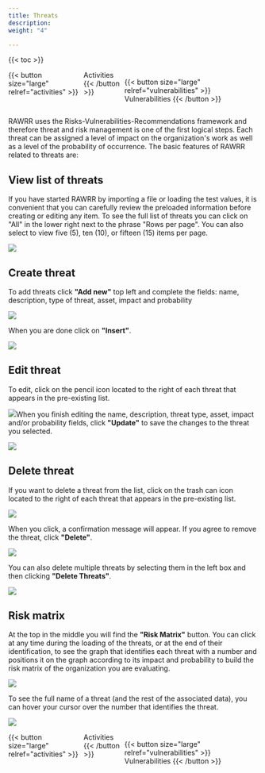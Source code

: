 ```yaml
---
title: Threats
description: 
weight: "4"

---
```

{{< toc >}}

<div style="display: flex; justify-content: space-between">
{{< button size="large" relref="activities" >}} <i class="arrow left"></i> Activities {{< /button >}}

{{< button size="large" relref="vulnerabilities" >}} Vulnerabilities <i class="arrow right"></i>{{< /button >}}
</div>

RAWRR uses the Risks-Vulnerabilities-Recommendations framework and therefore threat and risk management is one of the first logical steps. Each threat can be assigned a level of impact on the organization's work as well as a level of the probability of occurrence. The basic features of RAWRR related to threats are:

## View list of threats

If you have started RAWRR by importing a file or loading the test values, it is convenient that you can carefully review the preloaded information before creating or editing any item. To see the full list of threats you can click on "All" in the lower right next to the phrase "Rows per page". You can also select to view five (5), ten (10), or fifteen (15) items per page.

![](/images/list-threats.png)

## Create threat

To add threats click **"Add new"** top left and complete the fields: name, description, type of threat, asset, impact and probability

![](/images/add-new-threats.png)

When you are done click on **"Insert"**.

![](/images/insert-new-threat.png)

## Edit threat

To edit, click on the pencil icon located to the right of each threat that appears in the pre-existing list.

![](/images/edit-threat.png)When you finish editing the name, description, threat type, asset, impact and/or probability fields, click **"Update"** to save the changes to the threat you selected.

![](/images/update-edit.png)

## Delete threat

If you want to delete a threat from the list, click on the trash can icon located to the right of each threat that appears in the pre-existing list.

![](/images/delete-threat.png)

When you click, a confirmation message will appear. If you agree to remove the threat, click **"Delete"**.

![](/images/confirm-delete-threat.png)

You can also delete multiple threats by selecting them in the left box and then clicking **"Delete Threats"**.

![](/images/multi-delete-threats.png)

## Risk matrix

At the top in the middle you will find the **"Risk Matrix"** button. You can click at any time during the loading of the threats, or at the end of their identification, to see the graph that identifies each threat with a number and positions it on the graph according to its impact and probability to build the risk matrix of the organization you are evaluating.

![](/images/risk-matrix.png)

To see the full name of a threat (and the rest of the associated data), you can hover your cursor over the number that identifies the threat.

![](/images/show-threat-name.png)

<div style="display: flex; justify-content: space-between">
{{< button size="large" relref="activities" >}} <i class="arrow left"></i> Activities {{< /button >}}

{{< button size="large" relref="vulnerabilities" >}} Vulnerabilities <i class="arrow right"></i>{{< /button >}}
</div>